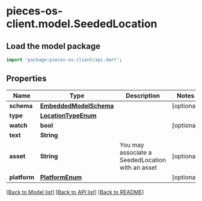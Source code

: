 # pieces-os-client.model.SeededLocation

## Load the model package
```dart
import 'package:pieces-os-client/api.dart';
```

## Properties
Name | Type | Description | Notes
------------ | ------------- | ------------- | -------------
**schema** | [**EmbeddedModelSchema**](EmbeddedModelSchema.md) |  | [optional] 
**type** | [**LocationTypeEnum**](LocationTypeEnum.md) |  | 
**watch** | **bool** |  | [optional] 
**text** | **String** |  | 
**asset** | **String** | You may associate a SeededLocation with an asset | [optional] 
**platform** | [**PlatformEnum**](PlatformEnum.md) |  | [optional] 

[[Back to Model list]](../README.md#documentation-for-models) [[Back to API list]](../README.md#documentation-for-api-endpoints) [[Back to README]](../README.md)



